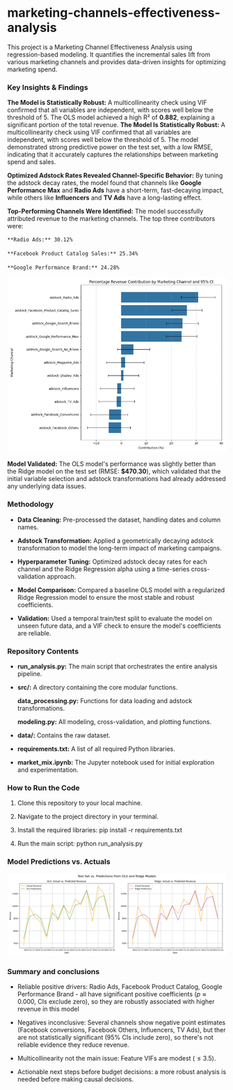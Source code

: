 # marketing-channels-effectiveness-analysis

This project is a Marketing Channel Effectiveness Analysis using regression-based modeling. It quantifies the incremental sales lift from various marketing channels and provides data-driven insights for optimizing marketing spend.

### Key Insights & Findings

**The Model is Statistically Robust:** A multicollinearity check using VIF confirmed that all variables are independent, with scores well below the threshold of 5. The OLS model achieved a high R² of **0.882**, explaining a significant portion of the total revenue.
**The Model Is Statistically Robust:** A multicollinearity check using VIF confirmed that all variables are independent, with scores well below the threshold of 5. The model demonstrated strong predictive power on the test set, with a low RMSE, indicating that it accurately captures the relationships between marketing spend and sales.


**Optimized Adstock Rates Revealed Channel-Specific Behavior:** By tuning the adstock decay rates, the model found that channels like **Google Performance Max** and **Radio Ads** have a short-term, fast-decaying impact, while others like **Influencers** and **TV Ads** have a long-lasting effect.

**Top-Performing Channels Were Identified:** The model successfully attributed revenue to the marketing channels. The top three contributors were:

    **Radio Ads:** 30.12%

    **Facebook Product Catalog Sales:** 25.34%

    **Google Performance Brand:** 24.28%

![Channel Contributions and CI](interpretation.png)

**Model Validated:** The OLS model's performance was slightly better than the Ridge model on the test set (RMSE: **$470.30**), which validated that the initial variable selection and adstock transformations had already addressed any underlying data issues.


### Methodology

* **Data Cleaning:** Pre-processed the dataset, handling dates and column names.

* **Adstock Transformation:** Applied a geometrically decaying adstock transformation to model the long-term impact of marketing campaigns.

* **Hyperparameter Tuning:** Optimized adstock decay rates for each channel and the Ridge Regression alpha using a time-series cross-validation approach.

* **Model Comparison:** Compared a baseline OLS model with a regularized Ridge Regression model to ensure the most stable and robust coefficients.

* **Validation:** Used a temporal train/test split to evaluate the model on unseen future data, and a VIF check to ensure the model's coefficients are reliable.


### Repository Contents

* **run_analysis.py:** The main script that orchestrates the entire analysis pipeline.

* **src/:** A directory containing the core modular functions.

    **data_processing.py:** Functions for data loading and adstock transformations.

    **modeling.py:** All modeling, cross-validation, and plotting functions.

* **data/:** Contains the raw dataset.

* **requirements.txt:** A list of all required Python libraries.

* **market_mix.ipynb:** The Jupyter notebook used for initial exploration and experimentation.


### How to Run the Code

1.  Clone this repository to your local machine.

2.  Navigate to the project directory in your terminal.

3.  Install the required libraries: pip install -r requirements.txt

4.  Run the main script: python run_analysis.py


### Model Predictions vs. Actuals

![OLS and Ridge Model Predictions on Test Set](predictions.png)

### Summary and conclusions

* Reliable positive drivers: Radio Ads, Facebook Product Catalog, Google Performance Brand - all have significant positive coefficients ($p\approx 0.000$, CIs exclude zero), so they are robustly associated with higher revenue in this model

* Negatives inconclusive: Several channels show negative point estimates (Facebook conversions, Facebook Others, Influencers, TV Ads), but ther are not statistically significant (95% CIs include zero), so there's not reliable evidence they reduce revenue.

* Multicollinearity not the main issue: Feature VIFs are modest ($\leq 3.5$).

* Actionable next steps before budget decisions:  a more robust analysis is needed before making causal decisions.
